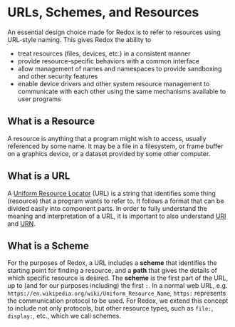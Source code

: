 # URLs, Schemes, and Resources

An essential design choice made for Redox is to refer to resources using URL-style naming. This gives Redox the ability to
- treat resources (files, devices, etc.) in a consistent manner
- provide resource-specific behaviors with a common interface
- allow management of names and namespaces to provide sandboxing and other security features
- enable device drivers and other system resource management to communicate with each other using the same mechanisms available to user programs

## What is a Resource

A resource is anything that a program might wish to access, usually referenced by some name. It may be a file in a filesystem, or frame buffer on a graphics device, or a dataset provided by some other computer.

## What is a URL

A [Uniform Resource Locator](https://en.wikipedia.org/wiki/URL) (URL) is a string that identifies some thing (resource) that a program wants to refer to. It follows a format that can be divided easily into component parts. In order to fully understand the meaning and interpretation of a URL, it is important to also understand [URI](https://en.wikipedia.org/wiki/Uniform_Resource_Identifier) and [URN](https://en.wikipedia.org/wiki/Uniform_Resource_Name).

## What is a Scheme

For the purposes of Redox, a URL includes a **scheme** that identifies the starting point for finding a resource, and a **path** that gives the details of which specific resource is desired. The **scheme** is the first part of the URL, up to (and for our purposes including) the first `:`. In a normal web URL, e.g. `https://en.wikipedia.org/wiki/Uniform_Resource_Name`, `https:` represents the communication protocol to be used. For Redox, we extend this concept to include not only protocols, but other resource types, such as `file:`, `display:`, etc., which we call schemes.
